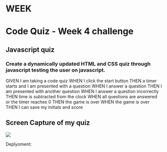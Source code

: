 # WEEK 

# Code Quiz - Week 4 challenge
<h2>Javascript quiz</h2>
<p>
    <h3>Create a dynamically updated HTML and CSS quiz through javascript testing the user on javascript.</h3>
 GIVEN I am taking a code quiz
WHEN I click the start button
THEN a timer starts and I am presented with a question
WHEN I answer a question
THEN I am presented with another question
WHEN I answer a question incorrectly
THEN time is subtracted from the clock
WHEN all questions are answered or the timer reaches 0
THEN the game is over
WHEN the game is over
THEN I can save my initials and score
</p>
<h2> Screen Capture of my quiz </h2>
<img src="./assets/imgs/screencap.jpg" /> 

Deplyoment: 
